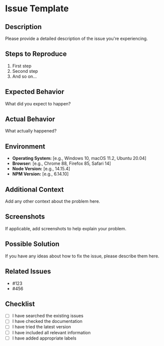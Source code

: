 # Issue Template

## Description

Please provide a detailed description of the issue you're experiencing.

## Steps to Reproduce

1. First step
2. Second step
3. And so on...

## Expected Behavior

What did you expect to happen?

## Actual Behavior

What actually happened?

## Environment

- **Operating System:** [e.g., Windows 10, macOS 11.2, Ubuntu 20.04]
- **Browser:** [e.g., Chrome 88, Firefox 85, Safari 14]
- **Node Version:** [e.g., 14.15.4]
- **NPM Version:** [e.g., 6.14.10]

## Additional Context

Add any other context about the problem here.

## Screenshots

If applicable, add screenshots to help explain your problem.

## Possible Solution

If you have any ideas about how to fix the issue, please describe them here.

## Related Issues

- #123
- #456

## Checklist

- [ ] I have searched the existing issues
- [ ] I have checked the documentation
- [ ] I have tried the latest version
- [ ] I have included all relevant information
- [ ] I have added appropriate labels 